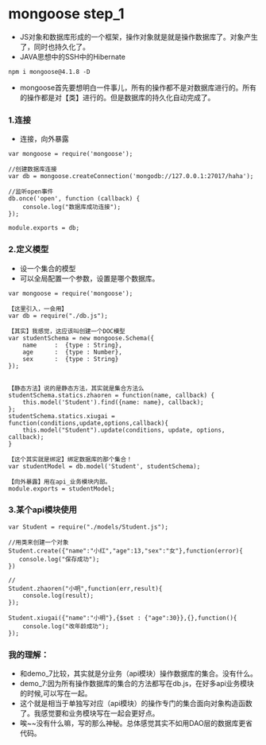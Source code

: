 # mongoose step_1

* JS对象和数据库形成的一个框架，操作对象就是就是操作数据库了。对象产生了，同时也持久化了。
* JAVA思想中的SSH中的Hibernate

```
npm i mongoose@4.1.8 -D
```

* mongoose首先要想明白一件事儿，所有的操作都不是对数据库进行的。所有的操作都是对【类】进行的。但是数据库的持久化自动完成了。

### 1.连接

* 连接，向外暴露
```
var mongoose = require('mongoose');

//创建数据库连接
var db = mongoose.createConnection('mongodb://127.0.0.1:27017/haha');

//监听open事件
db.once('open', function (callback) {
    console.log("数据库成功连接");
});

module.exports = db;
```

### 2.定义模型

* 设一个集合的模型
* 可以全局配置一个参数，设置是哪个数据库。
```
var mongoose = require('mongoose');

【这里引入，一会用】
var db = require("./db.js");

【其实】我感觉，这应该叫创建一个DOC模型
var studentSchema = new mongoose.Schema({
    name     :  {type : String},
    age      :  {type : Number},
    sex      :  {type : String}
});


【静态方法】说的是静态方法，其实就是集合方法么
studentSchema.statics.zhaoren = function(name, callback) {
    this.model('Student').find({name: name}, callback);
};
studentSchema.statics.xiugai = function(conditions,update,options,callback){
    this.model("Student").update(conditions, update, options, callback);
}

【这个其实就是绑定】绑定数据库的那个集合！
var studentModel = db.model('Student', studentSchema);

【向外暴露】用在api_业务模块内部。
module.exports = studentModel;
```


### 3.某个api模块使用

```
var Student = require("./models/Student.js");

//用类来创建一个对象
Student.create({"name":"小红","age":13,"sex":"女"},function(error){
   console.log("保存成功");
})

//
Student.zhaoren("小明",function(err,result){
    console.log(result);
});

Student.xiugai({"name":"小明"},{$set : {"age":30}},{},function(){
    console.log("改年龄成功");
});
```

### 我的理解：
* 和demo_7比较，其实就是分业务（api模块）操作数据库的集合。没有什么。
* demo_7:因为所有操作数据库的集合的方法都写在db.js，在好多api业务模块的时候,可以写在一起。
* 这个就是相当于单独写对应（api模块）的操作专门的集合面向对象构造函数了。我感觉要和业务模块写在一起会更好点。
* 唉~~没有什么嘛，写的那么神秘。总体感觉其实不如用DAO层的数据库更省代码。